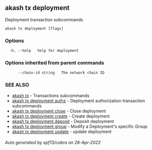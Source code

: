 ## akash tx deployment

Deployment transaction subcommands

```
akash tx deployment [flags]
```

### Options

```
  -h, --help   help for deployment
```

### Options inherited from parent commands

```
      --chain-id string   The network chain ID
```

### SEE ALSO

* [akash tx](akash_tx.md)	 - Transactions subcommands
* [akash tx deployment authz](akash_tx_deployment_authz.md)	 - Deployment authorization transaction subcommands
* [akash tx deployment close](akash_tx_deployment_close.md)	 - Close deployment
* [akash tx deployment create](akash_tx_deployment_create.md)	 - Create deployment
* [akash tx deployment deposit](akash_tx_deployment_deposit.md)	 - Deposit deployment
* [akash tx deployment group](akash_tx_deployment_group.md)	 - Modify a Deployment's specific Group
* [akash tx deployment update](akash_tx_deployment_update.md)	 - update deployment

###### Auto generated by spf13/cobra on 28-Apr-2022
